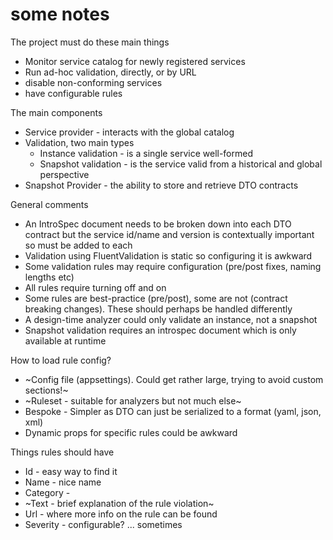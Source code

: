 # some notes

The project must do these main things

* Monitor service catalog for newly registered services
* Run ad-hoc validation, directly, or by URL 
* disable non-conforming services
* have configurable rules

The main components

* Service provider - interacts with the global catalog
* Validation, two main types
  * Instance validation - is a single service well-formed
  * Snapshot validation - is the service valid from a historical and global perspective
* Snapshot Provider - the ability to store and retrieve DTO contracts

General comments

* An IntroSpec document needs to be broken down into each DTO contract but the service id/name and version is contextually important so must be added to each
* Validation using FluentValidation is static so configuring it is awkward
* Some validation rules may require configuration (pre/post fixes, naming lengths etc)
* All rules require turning off and on
* Some rules are best-practice (pre/post), some are not (contract breaking changes). These should perhaps be handled differently
* A design-time analyzer could only validate an instance, not a snapshot
* Snapshot validation requires an introspec document which is only available at runtime

How to load rule config?

* ~Config file (appsettings). Could get rather large, trying to avoid custom sections!~
* ~Ruleset - suitable for analyzers but not much else~
* Bespoke - Simpler as DTO can just be serialized to a format (yaml, json, xml)
* Dynamic props for specific rules could be awkward

Things rules should have

* Id - easy way to find it
* Name - nice name
* Category - 
* ~Text - brief explanation of the rule violation~
* Url - where more info on the rule can be found
* Severity - configurable? ... sometimes